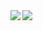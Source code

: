 <a href="https://github.com/cedrickring">
  <img align="left" src="https://github-readme-stats.vercel.app/api?username=cedrickring&bg_color=30,e96443,904e95&text_color=fff&icon_color=fff&title_color=fff&line_height=27&hide_border=true&show_icons=true" />
</a>
<a href="https://github.com/cedrickring">
  <img align="left" src="https://github-readme-stats.vercel.app/api/top-langs/?username=cedrickring&layout=compact&bg_color=30,e96443,904e95&text_color=fff&icon_color=fff&title_color=fff&hide_border=true&langs_count=4" />
</a>
